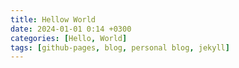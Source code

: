 ```yaml
---
title: Hellow World
date: 2024-01-01 0:14 +0300
categories: [Hello, World]
tags: [github-pages, blog, personal blog, jekyll]
---
```

